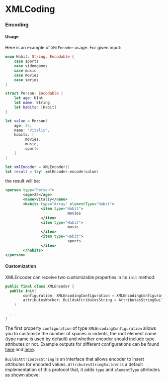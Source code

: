 # **XMLCoding**

### Encoding

#### Usage

Here is an example of `XMLEncoder` usage. For given input:

```swift
enum Habit: String, Encodable {
	case sports
	case videogames
	case music
	case movies
	case series
}

struct Person: Encodable {
	let age: UInt
	let name: String
	let habits: [Habit]
}

let value = Person(
	age: 25,
	name: "Vitaliy",
	habits: [
		.movies,
		.music,
		.sports
	]
)

let xmlEncoder = XMLEncoder()
let result = try! xmlEncoder.encode(value)
```

the result will be:

```xml
<person type="Person">
        <age>25</age>
        <name>Vitaliy</name>
        <habits type="Array" elementType="Habit">
                <item type="Habit">
                            movies
                </item>
                <item type="Habit">
                            music
                </item>
                <item type="Habit">
                            sports
                </item>
        </habits>
</person>
```

#### Customization

XMLEncoder can receive two customizable properties in its `init` method:

```Swift
public final class XMLEncoder {
  public init(
		configuration: XMLEncodingConfiguration = XMLEncodingConfiguration.default,
		attributesWorker: BuildsAttributesString = AttributesStringBuilder()
	)
  
  ...
}
```

The first property `configuration` of type `XMLEncodingConfiguration` allows you to customize the number of spaces in indents, the root element name (type name is used by default) and whether encoder should include type attributes or not. Example outputs for different configurations can be found [here](./Tests/XMLCodingTests/__Snapshots__/XMLEncoderTests/testCustomConfiguration.1.txt) and [here](./Tests/XMLCodingTests/__Snapshots__/XMLEncoderTests/testCustomConfiguration.2.txt).

`BuildsAttributesString` is an interface that allows encoder to insert attributes for encoded values. `AttributesStringBuilder` is a default implementation of this protocol that, it adds `type` and `elementType` attributes as shown above. 
